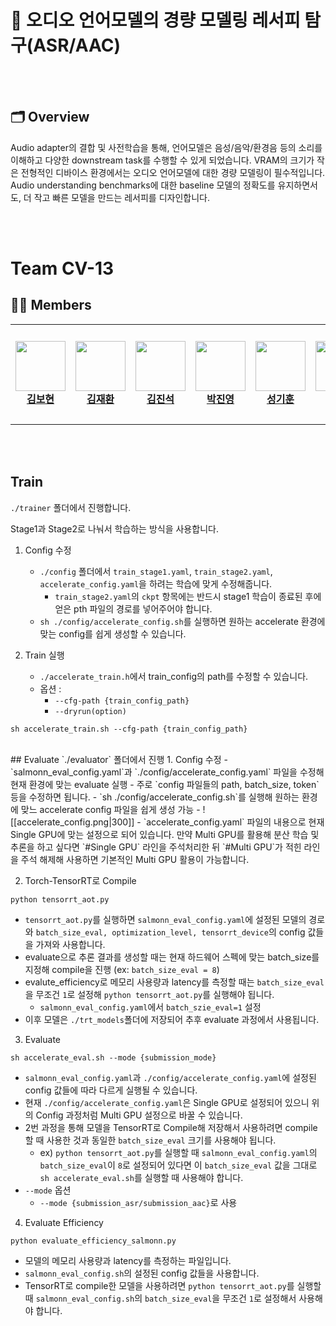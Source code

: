 # 📖 오디오 언어모델의 경량 모델링 레서피 탐구(ASR/AAC)

<br><br>

## 🗂 Overview
Audio adapter의 결합 및 사전학습을 통해, 언어모델은 음성/음악/환경음 등의 소리를 이해하고 다양한 downstream task를 수행할 수 있게 되었습니다. VRAM의 크기가 작은 전형적인 디바이스 환경에서는 오디오 언어모델에 대한 경량 모델링이 필수적입니다. Audio understanding benchmarks에 대한 baseline 모델의 정확도를 유지하면서도, 더 작고 빠른 모델을 만드는 레서피를 디자인합니다.

<br><br>
# Team CV-13

## 🧑‍💻 Members 
<table>
    <tr height="160px">
        <td align="center" width="150px">
            <a href="https://github.com/boyamie"><img height="80px"  src="https://github.com/user-attachments/assets/adeaf63c-a763-46df-bd49-1a0ce71098eb"></a>
            <br/>
            <a href="https://github.com/boyamie"><strong>김보현</strong></a>
            <br />
        </td>
        <td align="center" width="150px">
            <a href="https://github.com/Ja2Hw"><img height="80px"  src="https://github.com/user-attachments/assets/d824f102-e0a5-491d-9c75-cb90f625da3e"/></a>
            <br/>
            <a href="https://github.com/Ja2Hw"><strong>김재환</strong></a>
            <br />
        </td>
        <td align="center" width="150px">
            <a href="https://github.com/Jin-SukKim"><img height="80px"  src="https://github.com/user-attachments/assets/f15196cd-96fa-404c-b418-dc84e5ced92a"/></a>
            <br/>
            <a href="https://github.com/Jin-SukKim"><strong>김진석</strong></a>
            <br />
        </td>
        <td align="center" width="150px">
            <a href="https://github.com/202250274"><img height="80px" src="https://github.com/user-attachments/assets/534a7596-2c95-4b89-867d-839a7728303c"/></a>
            <br />
            <a href="https://github.com/202250274"><strong>박진영</strong></a>
            <br />
        </td>
        <td align="center" width="150px">
            <a href="https://github.com/Superl3"><img height="80px" src="https://github.com/user-attachments/assets/3673ecc7-399b-42b0-9d94-cfcfd32d3864"/></a>
            <br />
            <a href="https://github.com/Superl3"><strong>성기훈</strong></a>
            <br />
        </td>
        <td align="center" width="150px">
              <a href="https://github.com/hocheol0303"><img height="80px"  src="https://github.com/user-attachments/assets/2d0a71c6-9752-43a8-b96e-bc3be06e5dde"/></a>
              <br />
              <a href="https://github.com/hocheol0303"><strong>양호철</strong></a>
              <br />
          </td>
    </tr>
</table>  

<br><br>
## Train
`./trainer` 폴더에서 진행합니다.

Stage1과 Stage2로 나눠서 학습하는 방식을 사용합니다.
1. Config 수정
	- `./config` 폴더에서 `train_stage1.yaml`, `train_stage2.yaml`, `accelerate_config.yaml`을 하려는 학습에 맞게 수정해줍니다.
		- `train_stage2.yaml`의 `ckpt` 항목에는 반드시 stage1 학습이 종료된 후에 얻은 pth 파일의 경로를 넣어주어야 합니다.
	- `sh ./config/accelerate_config.sh`를 실행하면 원하는 accelerate 환경에 맞는 config를 쉽게 생성할 수 있습니다.

2. Train 실행
	- `./accelerate_train.h`에서 train_config의 path를 수정할 수 있습니다.
	- 옵션 : 
		- `--cfg-path {train_config_path}`
		- `--dryrun(option)`
```
sh accelerate_train.sh --cfg-path {train_config_path}
```
<br>
## Evaluate
`./evaluator` 폴더에서 진행
1. Config 수정
	- `salmonn_eval_config.yaml`과 `./config/accelerate_config.yaml` 파일을 수정해 현재 환경에 맞는 evaluate 실행
	- 주로 `config 파일들의 path, batch_size, token` 등을 수정하면 됩니다.
	- `sh ./config/accelerate_config.sh`를 실행해 원하는 환경에 맞느 accelerate config 파일을 쉽게 생성 가능
	- ![[accelerate_config.png|300]]
		- `accelerate_config.yaml` 파일의 내용으로 현재 Single GPU에 맞는 설정으로 되어 있습니다. 만약 Multi GPU를 활용해 분산 학습 및 추론을 하고 싶다면 `#Single GPU` 라인을 주석처리한 뒤 `#Multi GPU`가 적힌 라인을 주석 해제해 사용하면 기본적인 Multi GPU 활용이 가능합니다.

2. Torch-TensorRT로 Compile
```
python tensorrt_aot.py
```
- `tensorrt_aot.py`를 실행하면 `salmonn_eval_config.yaml`에 설정된 모델의 경로와 `batch_size_eval, optimization_level, tensorrt_device`의 config 값들을 가져와 사용합니다.
- evaluate으로 추론 결과를 생성할 때는 현재 하드웨어 스펙에 맞는 batch_size를 지정해 compile을 진행 (ex: `batch_size_eval = 8`)
- evalute_efficiency로 메모리 사용량과 latency를 측정할 때는 `batch_size_eval`을 무조건 `1`로 설정해 `python tensorrt_aot.py`를 실행해야 됩니다.
	- `salmonn_eval_config.yaml`에서 `batch_szie_eval=1` 설정
- 이후 모델은 `./trt_models`폴더에 저장되어 추후 evaluate 과정에서 사용됩니다.


3. Evaluate
```
sh accelerate_eval.sh --mode {submission_mode}
```
- `salmonn_eval_config.yaml`과 `./config/accelerate_config.yaml`에 설정된 config 값들에 따라 다르게 실행될 수 있습니다.
- 현재 `./config/accelerate_config.yaml`은 Single GPU로 설정되어 있으니 위의 Config 과정처럼 Multi GPU 설정으로 바꿀 수 있습니다.
- 2번 과정을 통해 모델을 TensorRT로 Compile해 저장해서 사용하려면 compile할 때 사용한 것과 동일한 `batch_size_eval` 크기를 사용해야 됩니다.
	- ex) `python tensorrt_aot.py`를 실행할 때 `salmonn_eval_config.yaml`의 `batch_size_eval`이 `8`로 설정되어 있다면 이 `batch_size_eval` 값을 그대로 `sh accelerate_eval.sh`를 실행할 때 사용해야 합니다.
- `--mode` 옵션
	- `--mode {submission_asr/submission_aac}`로 사용

4. Evaluate Efficiency
```
python evaluate_efficiency_salmonn.py
```
- 모델의 메모리 사용량과 latency를 측정하는 파일입니다.
- `salmonn_eval_config.sh`의 설정된 config 값들을 사용합니다.
- TensorRT로 compile한 모델을 사용하려면 `python tensorrt_aot.py`를 실행할 때 `salmonn_eval_config.sh`의 `batch_size_eval`을 무조건 `1`로 설정해서 사용해야 합니다.
